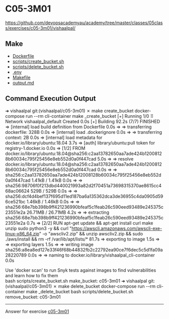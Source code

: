 # C05-3M01
https://github.com/devopsacademyau/academy/tree/master/classes/05class/exercises/c05-3m01/vishaalpal/
## Make
- [Dockerfile](https://github.com/devopsacademyau/academy/tree/master/classes/05class/exercises/c05-3m01/vishaalpal/Dockerfile)
- [scripts/create_bucket.sh](https://github.com/devopsacademyau/academy/tree/master/classes/05class/exercises/c05-3m01/vishaalpal/scripts/create_bucket.sh)
- [scripts/delete_bucket.sh](https://github.com/devopsacademyau/academy/tree/master/classes/05class/exercises/c05-3m01/vishaalpal/scripts/delete_bucket.sh)
- [.env](https://github.com/devopsacademyau/academy/tree/master/classes/05class/exercises/c05-3m01/vishaalpal/.env)
- [Makefile](https://github.com/devopsacademyau/academy/tree/master/classes/05class/exercises/c05-3m01/vishaalpal/Makefile)
- [output.md](https://github.com/devopsacademyau/academy/tree/master/classes/05class/exercises/c05-3m01/vishaalpal/output.md)

## Command Execution Output
➜  vishaalpal git:(vishaalpal/c05-3m01) ✗ make create_bucket
docker-compose run --rm cli-container make _create_bucket
[+] Running 1/0
 ⠿ Network vishaalpal_default  Created                                                                                                                                                                                                                                         0.0s
[+] Building 92.2s (7/7) FINISHED                                                                                                                                                                                                                                                   
 => [internal] load build definition from Dockerfile                                                                                                                                                                                                                           0.0s
 => => transferring dockerfile: 328B                                                                                                                                                                                                                                           0.0s
 => [internal] load .dockerignore                                                                                                                                                                                                                                              0.0s
 => => transferring context: 2B                                                                                                                                                                                                                                                0.0s
 => [internal] load metadata for docker.io/library/ubuntu:18.04                                                                                                                                                                                                                3.7s
 => [auth] library/ubuntu:pull token for registry-1.docker.io                                                                                                                                                                                                                  0.0s
 => [1/2] FROM docker.io/library/ubuntu:18.04@sha256:c2aa13782650aa7ade424b12008128b60034c795f25456e8eb552d0a0f447cad                                                                                                                                                          5.0s
 => => resolve docker.io/library/ubuntu:18.04@sha256:c2aa13782650aa7ade424b12008128b60034c795f25456e8eb552d0a0f447cad                                                                                                                                                          0.0s
 => => sha256:c2aa13782650aa7ade424b12008128b60034c795f25456e8eb552d0a0f447cad 1.41kB / 1.41kB                                                                                                                                                                                 0.0s
 => => sha256:98706f0f213dbd440021993a82d2f70451a73698315370ae8615cc468ac06624 529B / 529B                                                                                                                                                                                     0.0s
 => => sha256:dcf4d4bef137f695d11ed187ba6a135362dca3de36955c4da0905d596ce521bc 1.46kB / 1.46kB                                                                                                                                                                                 0.0s
 => => sha256:68e7bb398b9ff421236990bfeaf5c1feab26c590eed93489e245375c23551e2a 26.71MB / 26.71MB                                                                                                                                                                               4.2s
 => => extracting sha256:68e7bb398b9ff421236990bfeaf5c1feab26c590eed93489e245375c23551e2a                                                                                                                                                                                      0.7s
 => [2/2] RUN apt-get update && apt-get install curl make unzip sudo python3 -y &&   curl "https://awscli.amazonaws.com/awscli-exe-linux-x86_64.zip" -o "awscliv2.zip" &&   unzip awscliv2.zip &&   sudo ./aws/install &&   rm -rf /var/lib/apt/lists/*                       81.7s
 => exporting to image                                                                                                                                                                                                                                                         1.5s
 => => exporting layers                                                                                                                                                                                                                                                        1.5s
 => => writing image sha256:a8ea8ed127e33f46f68b44832fb2c22792ea90ce7f6dec5c5d1fa09a28220789                                                                                                                                                                                   0.0s 
 => => naming to docker.io/library/vishaalpal_cli-container                                                                                                                                                                                                                    0.0s 
                                                                                                                                                                                                                                                                                    
Use 'docker scan' to run Snyk tests against images to find vulnerabilities and learn how to fix them                                                                                                                                                                                
bash scripts/create_bucket.sh
make_bucket: c05-3m01
➜  vishaalpal git:(vishaalpal/c05-3m01) ✗ make delete_bucket
docker-compose run --rm cli-container make _delete_bucket
bash scripts/delete_bucket.sh
remove_bucket: c05-3m01

<!-- Don't change anything below this point-->
<!-- Before commiting, remove both commented lines--> 
***
Answer for exercise [c05-3m01](<WIP>)

